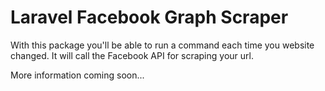 # Laravel Facebook Graph Scraper

With this package you'll be able to run a command each time you website changed. It will call the Facebook API for scraping your url.

More information coming soon...